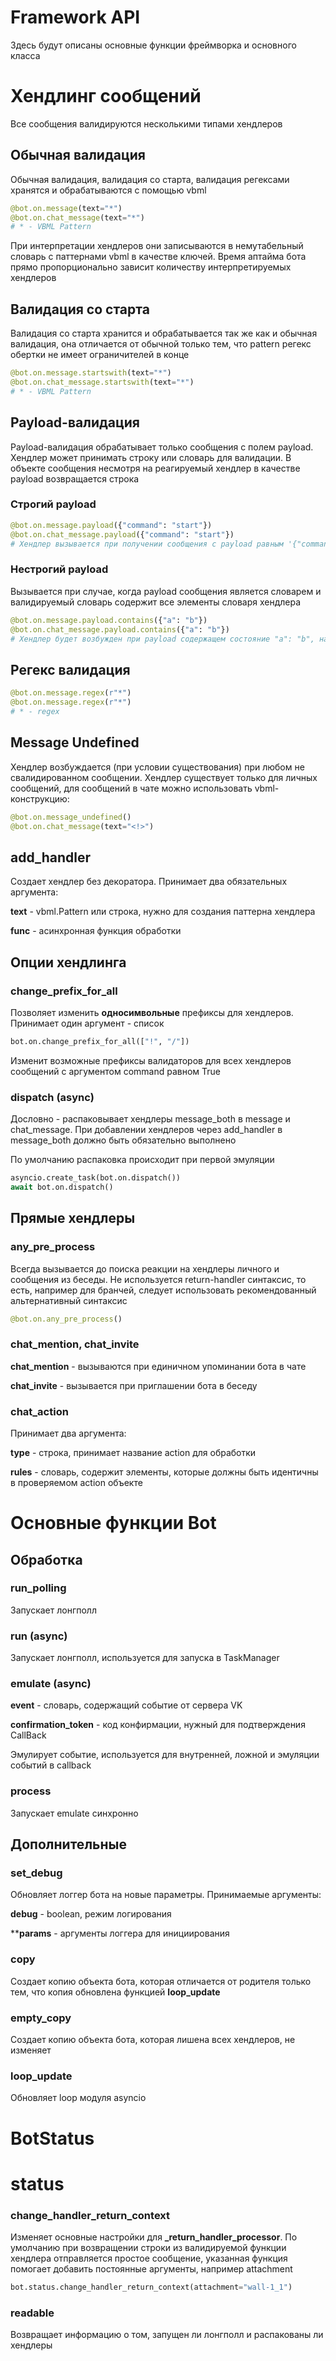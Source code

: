 # Framework API

Здесь будут описаны основные функции фреймворка и основного класса

# Хендлинг сообщений

Все сообщения валидируются несколькими типами хендлеров

## Обычная валидация

Обычная валидация, валидация со старта, валидация регексами хранятся и обрабатываются с помощью vbml

```python
@bot.on.message(text="*")
@bot.on.chat_message(text="*")
# * - VBML Pattern
```

При интерпретации хендлеров они записываются в немутабельный словарь с паттернами vbml в качестве ключей. Время аптайма бота прямо пропорционально зависит количеству интерпретируемых хендлеров

## Валидация со старта

Валидация со старта хранится и обрабатывается так же как и обычная валидация, она отличается от обычной только тем, что pattern регекс обертки не имеет ограничителей в конце

```python
@bot.on.message.startswith(text="*")
@bot.on.chat_message.startswith(text="*")
# * - VBML Pattern
```

## Payload-валидация

Payload-валидация обрабатывает только сообщения с полем payload. Хендлер может принимать строку или словарь для валидации. В объекте сообщения несмотря на реагируемый хендлер в качестве payload возвращается строка

### Строгий payload

```python
@bot.on.message.payload({"command": "start"})
@bot.on.chat_message.payload({"command": "start"})
# Хендлер вызывается при получении сообщения с payload равным '{"command":"start"}'
```

### Нестрогий payload

Вызывается при случае, когда payload сообщения является словарем и валидируемый словарь содержит все элементы словаря хендлера

```python
@bot.on.message.payload.contains({"a": "b"})
@bot.on.chat_message.payload.contains({"a": "b"})
# Хендлер будет возбужден при payload содержащем состояние "a": "b", например '{"a":"b", "c":"d"}'
```

## Регекс валидация

```python
@bot.on.message.regex(r"*")
@bot.on.message.regex(r"*")
# * - regex
```

## Message Undefined

Хендлер возбуждается (при условии существования) при любом не свалидированном сообщении. Хендлер существует только для личных сообщений, для сообщений в чате можно использовать vbml-конструкцию:

```python
@bot.on.message_undefined()
@bot.on.chat_message(text="<!>")
```

## add_handler

Создает хендлер без декоратора. Принимает два обязательных аргумента:

**text** - vbml.Pattern или строка, нужно для создания паттерна хендлера

**func** - асинхронная функция обработки

## Опции хендлинга

### change_prefix_for_all

Позволяет изменить **односимвольные** префиксы для хендлеров. Принимает один аргумент - список

```python
bot.on.change_prefix_for_all(["!", "/"])
```

Изменит возможные префиксы валидаторов для всех хендлеров сообщений с аргументом command равном True

### dispatch (async)

Дословно - распаковывает хендлеры message_both в message и chat_message. При добавлении хендлеров через add_handler в message_both должно быть обязательно выполнено

По умолчанию распаковка происходит при первой эмуляции

```python
asyncio.create_task(bot.on.dispatch())
await bot.on.dispatch()
```

## Прямые хендлеры

### any_pre_process

Всегда вызывается до поиска реакции на хендлеры личного и сообщения из беседы. Не используется return-handler синтаксис, то есть, например для бранчей, следует использовать рекомендованный альтернативный синтаксис

```python
@bot.on.any_pre_process()
```

### chat_mention, chat_invite

**chat_mention** - вызываются при единичном упоминании бота в чате

**chat_invite** - вызывается при приглашении бота в беседу

### chat_action

Принимает два аргумента:

**type** - строка, принимает название action для обработки

**rules** - словарь, содержит элементы, которые должны быть идентичны в проверяемом action объекте

# Основные функции Bot

## Обработка

### run_polling

Запускает лонгполл

### run (async)

Запускает лонгполл, используется для запуска в TaskManager

### emulate (async)

**event** - словарь, содержащий событие от сервера VK

**confirmation_token** - код конфирмации, нужный для подтверждения CallBack

Эмулирует событие, используется для внутренней, ложной и эмуляции событий в callback

### process

Запускает emulate синхронно

## Дополнительные

### set_debug

Обновляет логгер бота на новые параметры. Принимаемые аргументы:

**debug** - boolean, режим логирования

****params** - аргументы логгера для инициирования

### copy

Создает копию объекта бота, которая отличается от родителя только тем, что копия обновлена функцией **loop_update**

### empty_copy

Создает копию объекта бота, которая лишена всех хендлеров, не изменяет 

### loop_update

Обновляет loop модуля asyncio

# BotStatus

# status

### change_handler_return_context

Изменяет основные настройки для **_return_handler_processor**. По умолчанию при возвращении строки из валидируемой функции хендлера отправляется простое сообщение, указанная функция помогает добавить постоянные аргументы, например attachment

```python
bot.status.change_handler_return_context(attachment="wall-1_1")
```

### readable

Возвращает информацию о том, запущен ли лонгполл и распакованы ли хендлеры


